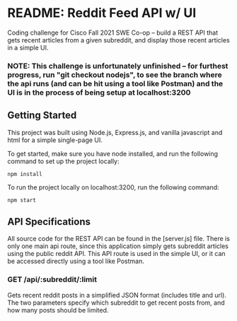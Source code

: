 # README: Reddit Feed API w/ UI

Coding challenge for Cisco Fall 2021 SWE Co-op – build a REST API that gets recent articles from a given subreddit, and display those recent articles in a simple UI.

### NOTE: This challenge is unfortunately unfinished – for furthest progress, run "git checkout nodejs", to see the branch where the api runs (and can be hit using a tool like Postman) and the UI is in the process of being setup at localhost:3200

## Getting Started

This project was built using Node.js, Express.js, and vanilla javascript and html for a simple single-page UI.

To get started, make sure you have node installed, and run the following command to set up the project locally:
```
npm install
```

To run the project locally on localhost:3200, run the following command:
```
npm start
```

## API Specifications

All source code for the REST API can be found in the [server.js] file.  There is only one main api route, since this application simply gets subreddit articles using the public reddit API.  This API route is used in the simple UI, or it can be accessed directly using a tool like Postman.

### GET /api/:subreddit/:limit
Gets recent reddit posts in a simplified JSON format (includes title and url).  The two parameters specify which subreddit to get recent posts from, and how many posts should be limited.

